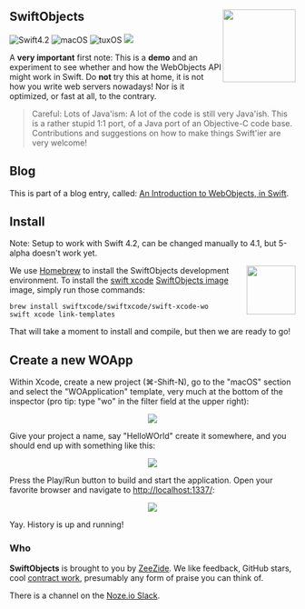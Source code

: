 <h2>SwiftObjects
  <img src="http://zeezide.com/img/SoElementIcon.svg"
       align="right" width="128" height="128" />
</h2>

![Swift4.2](https://img.shields.io/badge/swift-4.2-blue.svg)
![macOS](https://img.shields.io/badge/os-macOS-green.svg?style=flat)
![tuxOS](https://img.shields.io/badge/os-tuxOS-green.svg?style=flat)
<a href="https://travis-ci.org/SwiftObjects/SwiftObjects"><img src="https://travis-ci.org/SwiftObjects/SwiftObjects.svg?branch=master" /></a>

A **very important** first note:
This is a **demo** and an experiment to see whether and how the WebObjects API
might work in Swift.
Do **not** try this at home, it is not how you write web servers nowadays!
Nor is it optimized, or fast at all, to the contrary.

> Careful: Lots of Java'ism:
> A lot of the code is still very Java'ish. This is a rather stupid 1:1 port,
> of a Java port of an Objective-C code base.
> Contributions and suggestions on how to make things Swift'ier are very 
> welcome!

## Blog

This is part of a blog entry, called:
[An Introduction to WebObjects, in Swift](http://www.alwaysrightinstitute.com/wo-intro/).

## Install

Note: Setup to work with Swift 4.2, can be changed manually to 4.1, but 5-alpha
      doesn't work yet.

<a href="https://swiftxcode.github.io" target="extlink"><img src="http://zeezide.com/img/SwiftXcodePkgIcon.svg"
     align="right" width="86" height="86" style="padding: 0 0 0.5em 0.5em;" /></a>
We use [Homebrew](https://brew.sh) to install the SwiftObjects
development environment.
To install the
[swift xcode](https://swiftxcode.github.io)
[SwiftObjects image](https://github.com/SwiftXcode/SwiftObjects_XcodeImage)
image, simply run those commands:
```shell
brew install swiftxcode/swiftxcode/swift-xcode-wo
swift xcode link-templates
```

That will take a moment to install and compile, but then we are ready to go!

## Create a new WOApp

Within Xcode, create a new project (⌘-Shift-N),
go to the "macOS" section and select the "WOApplication"
template, very much at the bottom of the inspector
(pro tip: type "wo" in the filter field at the upper right):

<center><img src=
  "http://www.alwaysrightinstitute.com/images/swiftobjects/01-so-create-project-1.png" 
  /></center>

Give your project a name, say "HelloWOrld" create it somewhere, and you should
end up with something like this:

<center><img src=
  "http://www.alwaysrightinstitute.com/images/swiftobjects/05-so-create-project-5.png" 
  /></center>
  
Press the Play/Run button to build and start the application. Open your
favorite browser and navigate to
[http://localhost:1337/](http://localhost:1337/):

<center><img src=
  "http://www.alwaysrightinstitute.com/images/swiftobjects/21-main-page.png" 
  /></center>

Yay. History is up and running!



### Who

**SwiftObjects** is brought to you by
[ZeeZide](http://zeezide.de).
We like feedback, GitHub stars, 
cool [contract work](http://zeezide.com/en/services/services.html),
presumably any form of praise you can think of.

There is a channel on the [Noze.io Slack](http://slack.noze.io).
